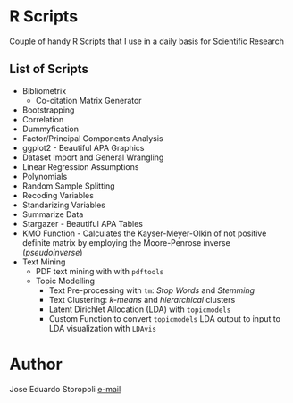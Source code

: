 # R Scripts
Couple of handy R Scripts that I use in a daily basis for Scientific Research

## List of Scripts
* Bibliometrix
	* Co-citation Matrix Generator
* Bootstrapping
* Correlation
* Dummyfication
* Factor/Principal Components Analysis
* ggplot2 - Beautiful APA Graphics
* Dataset Import and General Wrangling
* Linear Regression Assumptions
* Polynomials
* Random Sample Splitting
* Recoding Variables
* Standarizing Variables
* Summarize Data
* Stargazer - Beautiful APA Tables
* KMO Function - Calculates the Kayser-Meyer-Olkin of not positive definite matrix by employing the Moore-Penrose inverse (*pseudoinverse*)
* Text Mining
	* PDF text mining with with ```pdftools```
	* Topic Modelling
		* Text Pre-processing with ```tm```: *Stop Words* and *Stemming*
		* Text Clustering: *k-means* and *hierarchical* clusters
		* Latent Dirichlet Allocation (LDA) with ```topicmodels```
		* Custom Function to convert ```topicmodels``` LDA output to input to LDA visualization with ```LDAvis```

# Author
Jose Eduardo Storopoli
[e-mail](mailto:thestoropoli@gmail.com)